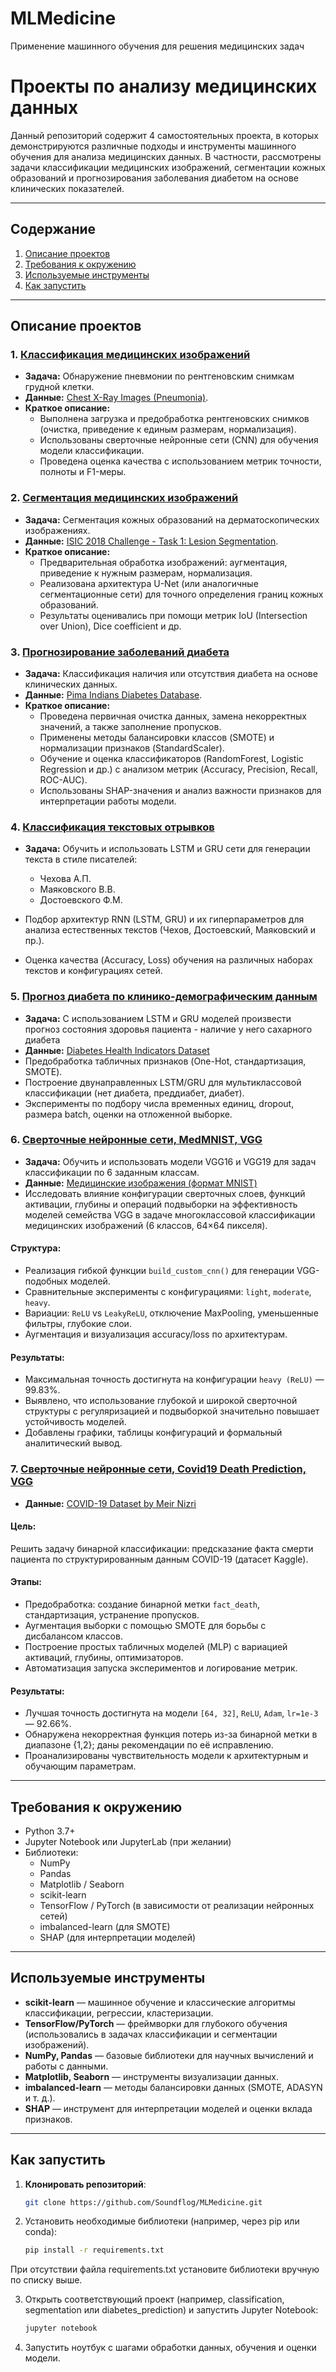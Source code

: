# MLMedicine
Применение машинного обучения для решения медицинских задач
# Проекты по анализу медицинских данных
Данный репозиторий содержит 4 самостоятельных проекта, в которых демонстрируются различные подходы и инструменты машинного обучения для анализа медицинских данных. В частности, рассмотрены задачи классификации медицинских изображений, сегментации кожных образований и прогнозирования заболевания диабетом на основе клинических показателей.

---

## Содержание

1. [Описание проектов](#описание-проектов)
2. [Требования к окружению](#требования-к-окружению)
3. [Используемые инструменты](#используемые-инструменты)
4. [Как запустить](#как-запустить)

---

## Описание проектов

### 1. [Классификация медицинских изображений](Pneumonia)
- **Задача:** Обнаружение пневмонии по рентгеновским снимкам грудной клетки.
- **Данные:** [Chest X-Ray Images (Pneumonia)](https://www.kaggle.com/datasets/paultimothymooney/chest-xray-pneumonia).
- **Краткое описание:**
    - Выполнена загрузка и предобработка рентгеновских снимков (очистка, приведение к единым размерам, нормализация).
    - Использованы сверточные нейронные сети (CNN) для обучения модели классификации.
    - Проведена оценка качества с использованием метрик точности, полноты и F1-меры.

### 2. [Сегментация медицинских изображений](Segmentation)
- **Задача:** Сегментация кожных образований на дерматоскопических изображениях.
- **Данные:** [ISIC 2018 Challenge - Task 1: Lesion Segmentation](https://www.kaggle.com/datasets/tschandl/isic2018-challenge-task1-data-segmentation).
- **Краткое описание:**
    - Предварительная обработка изображений: аугментация, приведение к нужным размерам, нормализация.
    - Реализована архитектура U-Net (или аналогичные сегментационные сети) для точного определения границ кожных образований.
    - Результаты оценивались при помощи метрик IoU (Intersection over Union), Dice coefficient и др.

### 3. [Прогнозирование заболеваний диабета](Predict_Diabetes)
- **Задача:** Классификация наличия или отсутствия диабета на основе клинических данных.
- **Данные:** [Pima Indians Diabetes Database](https://www.kaggle.com/datasets/uciml/pima-indians-diabetes-database/data).
- **Краткое описание:**
    - Проведена первичная очистка данных, замена некорректных значений, а также заполнение пропусков.
    - Применены методы балансировки классов (SMOTE) и нормализации признаков (StandardScaler).
    - Обучение и оценка классификаторов (RandomForest, Logistic Regression и др.) с анализом метрик (Accuracy, Precision, Recall, ROC-AUC).
    - Использованы SHAP-значения и анализ важности признаков для интерпретации работы модели.

### 4. [**Классификация текстовых отрывков**](StyleTextRNN)
- **Задача:** Обучить и использовать LSTM и GRU сети для генерации текста в стиле писателей:
    * Чехова А.П.
    * Маяковского В.В.
    * Достоевского Ф.М.

- Подбор архитектур RNN (LSTM, GRU) и их гиперпараметров для анализа естественных текстов (Чехов, Достоевский, Маяковский и пр.).  
- Оценка качества (Accuracy, Loss) обучения на различных наборах текстов и конфигурациях сетей.


### 5. [**Прогноз диабета по клинико-демографическим данным**](DiabetesRNN)
- **Задача:** С использованием LSTM и GRU моделей произвести прогноз состояния здоровья пациента - наличие у него сахарного диабета
- **Данные:** [Diabetes Health Indicators Dataset](https://www.kaggle.com/datasets/alexteboul/diabetes-health-indicators-dataset)
- Предобработка табличных признаков (One-Hot, стандартизация, SMOTE).  
- Построение двунаправленных LSTM/GRU для мультиклассовой классификации (нет диабета, преддиабет, диабет).  
- Эксперименты по подбору числа временных единиц, dropout, размера batch, оценки на отложенной выборке.

### 6. [Сверточные нейронные сети, MedMNIST, VGG](vgg_experiments)
- **Задача:** Обучить и использовать модели VGG16 и VGG19 для задач классификации по 6 заданным классам. 
- **Данные:** [Медицинские изображения (формат MNIST)](https://www.kaggle.com/datasets/gennadiimanzhos/medical-mnist-train-test-val)
- Исследовать влияние конфигурации сверточных слоев, функций активации, глубины и операций подвыборки на эффективность моделей семейства VGG в задаче многоклассовой классификации медицинских изображений (6 классов, 64×64 пикселя).

#### Структура:
- Реализация гибкой функции `build_custom_cnn()` для генерации VGG-подобных моделей.
- Сравнительные эксперименты с конфигурациями: `light`, `moderate`, `heavy`.
- Вариации: `ReLU` vs `LeakyReLU`, отключение MaxPooling, уменьшенные фильтры, глубокие слои.
- Аугментация и визуализация accuracy/loss по архитектурам.

####  Результаты:
- Максимальная точность достигнута на конфигурации `heavy (ReLU)` — 99.83%.
- Выявлено, что использование глубокой и широкой сверточной структуры с регуляризацией и подвыборкой значительно повышает устойчивость моделей.
- Добавлены графики, таблицы конфигураций и формальный аналитический вывод.


### 7. [Сверточные нейронные сети, Covid19 Death Prediction, VGG](covid_prediction)
- **Данные:** [COVID-19 Dataset by Meir Nizri](https://www.kaggle.com/datasets/meirnizri/covid19-dataset)

#### Цель:
Решить задачу бинарной классификации: предсказание факта смерти пациента по структурированным данным COVID-19 (датасет Kaggle).

#### Этапы:
- Предобработка: создание бинарной метки `fact_death`, стандартизация, устранение пропусков.
- Аугментация выборки с помощью SMOTE для борьбы с дисбалансом классов.
- Построение простых табличных моделей (MLP) с вариацией активаций, глубины, оптимизаторов.
- Автоматизация запуска экспериментов и логирование метрик.

#### Результаты:
- Лучшая точность достигнута на модели `[64, 32]`, `ReLU`, `Adam`, `lr=1e-3` — 92.66%.
- Обнаружена некорректная функция потерь из-за бинарной метки в диапазоне {1,2}; даны рекомендации по её исправлению.
- Проанализированы чувствительность модели к архитектурным и обучающим параметрам.




---

## Требования к окружению

- Python 3.7+
- Jupyter Notebook или JupyterLab (при желании)
- Библиотеки:
    - NumPy
    - Pandas
    - Matplotlib / Seaborn
    - scikit-learn
    - TensorFlow / PyTorch (в зависимости от реализации нейронных сетей)
    - imbalanced-learn (для SMOTE)
    - SHAP (для интерпретации моделей)

---

## Используемые инструменты

- **scikit-learn** — машинное обучение и классические алгоритмы классификации, регрессии, кластеризации.
- **TensorFlow/PyTorch** — фреймворки для глубокого обучения (использовались в задачах классификации и сегментации изображений).
- **NumPy, Pandas** — базовые библиотеки для научных вычислений и работы с данными.
- **Matplotlib, Seaborn** — инструменты визуализации данных.
- **imbalanced-learn** — методы балансировки данных (SMOTE, ADASYN и т. д.).
- **SHAP** — инструмент для интерпретации моделей и оценки вклада признаков.

---

## Как запустить

1. **Клонировать репозиторий**:
   ```bash
   git clone https://github.com/Soundflog/MLMedicine.git
   ```
2. Установить необходимые библиотеки (например, через pip или conda):
    ```bash
   pip install -r requirements.txt
   ```
При отсутствии файла requirements.txt установите библиотеки вручную по списку выше.

3. Открыть соответствующий проект (например, classification, segmentation или diabetes_prediction) и запустить Jupyter Notebook:
    ```bash
   jupyter notebook
   ```
4. Запустить ноутбук с шагами обработки данных, обучения и оценки модели.


